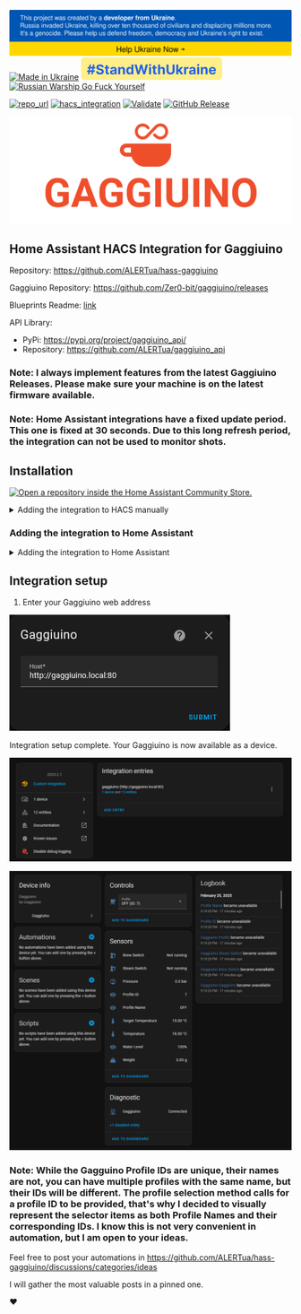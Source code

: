 [![Stand With Ukraine](https://raw.githubusercontent.com/vshymanskyy/StandWithUkraine/main/banner-direct-single.svg)](https://stand-with-ukraine.pp.ua)
[![Made in Ukraine](https://img.shields.io/badge/made_in-Ukraine-ffd700.svg?labelColor=0057b7)](https://stand-with-ukraine.pp.ua)
[![Stand With Ukraine](https://raw.githubusercontent.com/vshymanskyy/StandWithUkraine/main/badges/StandWithUkraine.svg)](https://stand-with-ukraine.pp.ua)
[![Russian Warship Go Fuck Yourself](https://raw.githubusercontent.com/vshymanskyy/StandWithUkraine/main/badges/RussianWarship.svg)](https://stand-with-ukraine.pp.ua)

[![repo_url](https://img.shields.io/badge/GitHub-grey?logo=github&logoColor=white)](https://github.com/ALERTua/hass-gaggiuino)
[![hacs_integration](https://img.shields.io/badge/HACS-Integration-blue.svg)](https://my.home-assistant.io/redirect/hacs_repository/?owner=ALERTua&repository=hass-gaggiuino&category=Integration)
[![Validate](https://github.com/ALERTua/hass-gaggiuino/actions/workflows/validate.yml/badge.svg)](https://github.com/ALERTua/hass-gaggiuino/actions/workflows/validate.yml)
[![GitHub Release](https://img.shields.io/github/v/release/ALERTua/hass-gaggiuino)](https://github.com/ALERTua/hass-gaggiuino/releases)


![](/images/logo.png)

Home Assistant HACS Integration for Gaggiuino
---------------------------
Repository: https://github.com/ALERTua/hass-gaggiuino

Gaggiuino Repository: https://github.com/Zer0-bit/gaggiuino/releases

Blueprints Readme: [link](/blueprints/BLUEPRINTS.md)

API Library:
- PyPi: https://pypi.org/project/gaggiuino_api/
- Repository: https://github.com/ALERTua/gaggiuino_api

### Note: I always implement features from the latest Gaggiuino Releases. Please make sure your machine is on the latest firmware available.
### Note: Home Assistant integrations have a fixed update period. This one is fixed at 30 seconds. Due to this long refresh period, the integration can not be used to monitor shots.

## Installation

[![Open a repository inside the Home Assistant Community Store.](https://my.home-assistant.io/badges/hacs_repository.svg)](https://my.home-assistant.io/redirect/hacs_repository/?owner=ALERTua&repository=hass-gaggiuino&category=Integration)
<details><summary> Adding the integration to HACS manually </summary>

1. Add HACS Custom Repository for this project

![img](/images/15_HACS_add_repo.png)

2. The integration can now be found in the HACS Community Store

![img](/images/16_HACS_repo_added.png)

3. Open the integration in the HACS Community Store
and download it using the corresponding button in the lower right corner.

![img](/images/17_HACS_select_repo.png)

4. Restart your Home Assistant

</details>

### Adding the integration to Home Assistant

<details><summary> Adding the integration to Home Assistant </summary>

5. Open your Settings→Devices&Services, press Add Integration button in the lower right corner,
search for this integration, and select it.

![img](/images/25_add_integration.png)

</details>

## Integration setup

1. Enter your Gaggiuino web address

![img](/images/26_config_flow.png)

Integration setup complete. Your Gaggiuino is now available as a device.

![img](/images/35_integration_entries.png)

![img](/images/45_integration_device.png)

### Note: While the Gagguino Profile IDs are unique, their names are not, you can have multiple profiles with the same name, but their IDs will be different. The profile selection method calls for a profile ID to be provided, that's why I decided to visually represent the selector items as both Profile Names and their corresponding IDs. I know this is not very convenient in automation, but I am open to your ideas.

Feel free to post your automations in https://github.com/ALERTua/hass-gaggiuino/discussions/categories/ideas

I will gather the most valuable posts in a pinned one.

❤️
